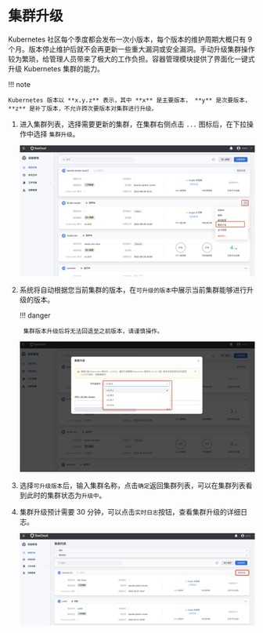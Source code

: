 # 集群升级

Kubernetes 社区每个季度都会发布一次小版本，每个版本的维护周期大概只有 9 个月。版本停止维护后就不会再更新一些重大漏洞或安全漏洞。手动升级集群操作较为繁琐，给管理人员带来了极大的工作负担。容器管理模块提供了界面化一键式升级 Kubernetes 集群的能力。

!!! note

    Kubernetes 版本以 **x.y.z** 表示，其中 **x** 是主要版本， **y** 是次要版本，**z** 是补丁版本，不允许跨次要版本对集群进行升级。

1. 进入集群列表，选择需要更新的集群，在集群右侧点击 `...` 图标后，在下拉操作中选择 `集群升级`。
   
    ![升级集群](../../images/upgradecluster01.png)

2. 系统将自动根据您当前集群的版本，在`可升级的版本`中展示当前集群能够进行升级的版本。

    !!! danger
   
        集群版本升级后将无法回退至之前版本，请谨慎操作。

      ![可升级版本](../../images/upgradecluster02.png)

3. 选择`可升级版本`后，输入集群名称，点击`确定`返回集群列表，可以在集群列表看到此时的集群状态为`升级中`。

4. 集群升级预计需要 30 分钟，可以点击`实时日志`按钮，查看集群升级的详细日志。

    ![实时日志](../../images/createcluster07.png)
